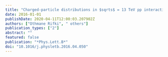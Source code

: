 ```yaml
---
title: "Charged-particle distributions in $sqrts$ = 13 TeV pp interactions measured with the ATLAS detector at the LHC"
date: 2016-01-01
publishDate: 2020-04-11T12:00:03.207902Z
authors: ["Othmane Rifki", " others"]
publication_types: ["2"]
abstract: ""
featured: false
publication: "*Phys.Lett.B*"
doi: "10.1016/j.physletb.2016.04.050"
---
```


